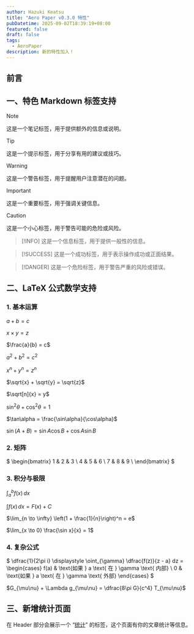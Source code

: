 ```yaml
---
author: Hazuki Keatsu
title: "Aero Paper v0.3.0 特性"
pubDatetime: 2025-09-02T18:39:19+08:00
featured: false
draft: false
tags: 
  - AeroPaper
description: 新的特性加入！
---
```


## 前言

## 一、特色 Markdown 标签支持

> [!NOTE]
> 这是一个笔记标签，用于提供额外的信息或说明。

> [!TIP]
> 这是一个提示标签，用于分享有用的建议或技巧。

> [!WARNING]
> 这是一个警告标签，用于提醒用户注意潜在的问题。

> [!IMPORTANT]
> 这是一个重要标签，用于强调关键信息。

> [!CAUTION]
> 这是一个小心标签，用于警告可能的危险或风险。

> [!INFO]
> 这是一个信息标签，用于提供一般性的信息。

> [!SUCCESS]
> 这是一个成功标签，用于表示操作成功或正面结果。

> [!DANGER]
> 这是一个危险标签，用于警告严重的风险或错误。

## 二、LaTeX 公式数学支持

### 1. 基本运算

$a + b = c$

$x \times y = z$

$\frac{a}{b} = c$

$a^2 + b^2 = c^2$

$x^n + y^n = z^n$

$\sqrt{x} + \sqrt{y} = \sqrt{z}$

$\sqrt[n]{x} = y$

$\sin^2\theta + \cos^2\theta = 1$

$\tan\alpha = \frac{\sin\alpha}{\cos\alpha}$

$\sin(A+B) = \sin A \cos B + \cos A \sin B$

### 2. 矩阵

$
\begin{bmatrix}
1 & 2 & 3 \\
4 & 5 & 6 \\
7 & 8 & 9 \\
\end{bmatrix}
$

### 3. 积分与极限

$\int_{a}^{b} f(x) \, dx$

$\int f(x) \, dx = F(x) + C$

$\lim_{n \to \infty} \left(1 + \frac{1}{n}\right)^n = e$

$\lim_{x \to 0} \frac{\sin x}{x} = 1$

### 4. 复杂公式

$
\dfrac{1}{2\pi i} \displaystyle \oint_{\gamma} \dfrac{f(z)}{z - a} dz = 
\begin{cases} 
f(a) & \text{如果 } a \text{ 在 } \gamma \text{ 内部} \\
0 & \text{如果 } a \text{ 在 } \gamma \text{ 外部}
\end{cases}
$

$G_{\mu\nu} + \Lambda g_{\mu\nu} = \dfrac{8\pi G}{c^4} T_{\mu\nu}$

## 三、新增统计页面

在 Header 部分会展示一个 “[统计](/stats)” 的标签，这个页面有你的文章统计等信息。
